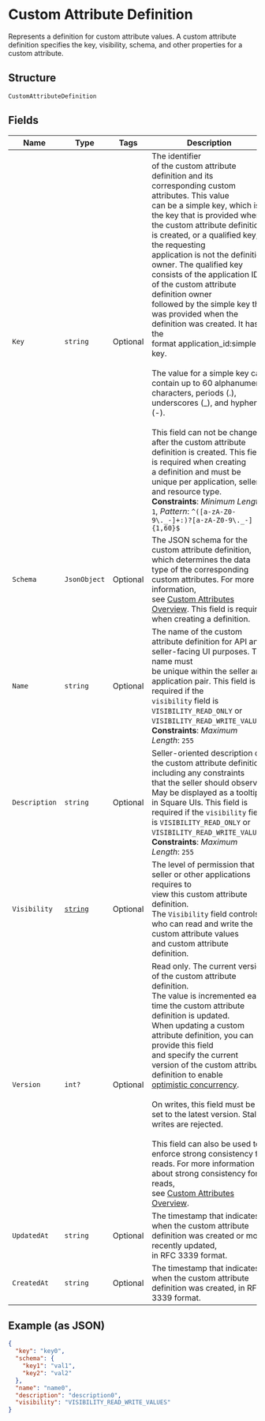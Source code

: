 
# Custom Attribute Definition

Represents a definition for custom attribute values. A custom attribute definition
specifies the key, visibility, schema, and other properties for a custom attribute.

## Structure

`CustomAttributeDefinition`

## Fields

| Name | Type | Tags | Description |
|  --- | --- | --- | --- |
| `Key` | `string` | Optional | The identifier<br>of the custom attribute definition and its corresponding custom attributes. This value<br>can be a simple key, which is the key that is provided when the custom attribute definition<br>is created, or a qualified key, if the requesting<br>application is not the definition owner. The qualified key consists of the application ID<br>of the custom attribute definition owner<br>followed by the simple key that was provided when the definition was created. It has the<br>format application_id:simple key.<br><br>The value for a simple key can contain up to 60 alphanumeric characters, periods (.),<br>underscores (_), and hyphens (-).<br><br>This field can not be changed<br>after the custom attribute definition is created. This field is required when creating<br>a definition and must be unique per application, seller, and resource type.<br>**Constraints**: *Minimum Length*: `1`, *Pattern*: `^([a-zA-Z0-9\._-]+:)?[a-zA-Z0-9\._-]{1,60}$` |
| `Schema` | `JsonObject` | Optional | The JSON schema for the custom attribute definition, which determines the data type of the corresponding custom attributes. For more information,<br>see [Custom Attributes Overview](https://developer.squareup.com/docs/devtools/customattributes/overview). This field is required when creating a definition. |
| `Name` | `string` | Optional | The name of the custom attribute definition for API and seller-facing UI purposes. The name must<br>be unique within the seller and application pair. This field is required if the<br>`visibility` field is `VISIBILITY_READ_ONLY` or `VISIBILITY_READ_WRITE_VALUES`.<br>**Constraints**: *Maximum Length*: `255` |
| `Description` | `string` | Optional | Seller-oriented description of the custom attribute definition, including any constraints<br>that the seller should observe. May be displayed as a tooltip in Square UIs. This field is<br>required if the `visibility` field is `VISIBILITY_READ_ONLY` or `VISIBILITY_READ_WRITE_VALUES`.<br>**Constraints**: *Maximum Length*: `255` |
| `Visibility` | [`string`](../../doc/models/custom-attribute-definition-visibility.md) | Optional | The level of permission that a seller or other applications requires to<br>view this custom attribute definition.<br>The `Visibility` field controls who can read and write the custom attribute values<br>and custom attribute definition. |
| `Version` | `int?` | Optional | Read only. The current version of the custom attribute definition.<br>The value is incremented each time the custom attribute definition is updated.<br>When updating a custom attribute definition, you can provide this field<br>and specify the current version of the custom attribute definition to enable<br>[optimistic concurrency](https://developer.squareup.com/docs/build-basics/common-api-patterns/optimistic-concurrency).<br><br>On writes, this field must be set to the latest version. Stale writes are rejected.<br><br>This field can also be used to enforce strong consistency for reads. For more information about strong consistency for reads,<br>see [Custom Attributes Overview](https://developer.squareup.com/docs/devtools/customattributes/overview). |
| `UpdatedAt` | `string` | Optional | The timestamp that indicates when the custom attribute definition was created or most recently updated,<br>in RFC 3339 format. |
| `CreatedAt` | `string` | Optional | The timestamp that indicates when the custom attribute definition was created, in RFC 3339 format. |

## Example (as JSON)

```json
{
  "key": "key0",
  "schema": {
    "key1": "val1",
    "key2": "val2"
  },
  "name": "name0",
  "description": "description0",
  "visibility": "VISIBILITY_READ_WRITE_VALUES"
}
```

